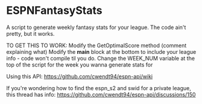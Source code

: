 # ESPNFantasyStats
A script to generate weekly fantasy stats for your league. The code ain't pretty, but it works.

TO GET THIS TO WORK:
Modify the GetOptimalScore method (comment explaining what)
Modify the __main__ block at the bottom to include your league info - code won't compile til you do.
Change the WEEK_NUM variable at the top of the script for the week you wanna generate stats for

Using this API: https://github.com/cwendt94/espn-api/wiki

If you're wondering how to find the espn_s2 and swid for a private league, this thread has info: https://github.com/cwendt94/espn-api/discussions/150
